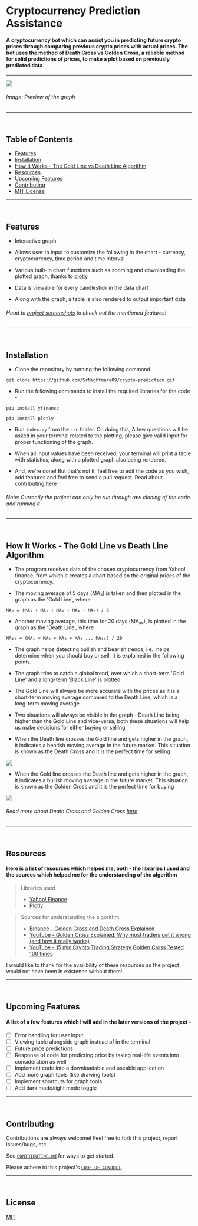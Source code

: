 # Cryptocurrency Prediction Assistance

#### A cryptocurrency bot which can assist you in predicting future crypto prices through comparing previous crypto prices with actual prices. The bot uses the method of Death Cross vs Golden Cross, a reliable method for solid predictions of prices, to make a plot based on previously predicted data.

---
<img src = "/screenshots/graph.png">

###### *Image: Preview of the graph*

---

<br>

## Table of Contents

- [Features](https://github.com/SrNightmare09/crypto-prediction#features)
- [Installation](https://github.com/SrNightmare09/crypto-prediction#installation)
- [How It Works - The Gold Line vs Death Line Algorithm](https://github.com/SrNightmare09/crypto-prediction#how-it-works---the-gold-line-vs-death-line-algorithm)
- [Resources](https://github.com/SrNightmare09/crypto-prediction#resources)
- [Upcoming Features](https://github.com/SrNightmare09/crypto-prediction#upcoming-features)
- [Contributing](https://github.com/SrNightmare09/crypto-prediction#contributing)
- [MIT License](https://github.com/SrNightmare09/crypto-prediction#license)

---

<br>

## Features

- Interactive graph

- Allows user to input to customize the following in the chart - currency, cryptocurrency, time period and time interval

-  Various built-in chart functions such as zooming and downloading the plotted graph, thanks to [plotly](https://plotly.com/python/getting-started/#:~:text=The%20plotly%20Python%20library%20is,3%2Ddimensional%20use%2Dcases.)

- Data is viewable for every candlestick in the data chart

- Along with the graph, a table is also rendered to output important data

###### *Head to [project screenshots](/screenshots) to check out the mentioned features!*

---

<br>

## Installation

- Clone the repository by running the following command

```
git clone https://github.com/SrNightmare09/crypto-prediction.git
```

- Run the following commands to install the required libraries for the code - 

```
pip install yfinance
```

```
pip install plotly
```

- Run `index.py` from the `src` folder. On doing this, A few questions will be asked in your terminal related to the plotting, please give valid input for proper functioning of the graph.

- When all input values have been received, your terminal will print a table with statistics, along with a plotted graph also being rendered.
 
- And, we're done! But that's not it, feel free to edit the code as you wish, add features and feel free to send a pull request. Read about contributing [here](CONTRIBUTING.md)

###### *Note: Currently the project can only be run through raw cloning of the code and running it*

---

<br>

## How It Works - The Gold Line vs Death Line Algorithm

- The program receives data of the chosen cryptocurrency from Yahoo! finance, from which it creates a chart based on the original prices of the cryptocurrency. 

- The moving average of 5 days (MA₅) is taken and then plotted in the graph as the 'Gold Line', where 

```
MA₅ = (MA₁ + MA₂ + MA₃ + MA₄ + MA₅) / 5
```

- Another moving average, this time for 20 days (MA₂₀), is plotted in the graph as the 'Death Line', where

```
MA₂₀ = (MA₁ + MA₂ + MA₃ + MA₄ ... MA₂₀) / 20
```

- The graph helps detecting bullish and bearish trends, i.e., helps determine when you should buy or sell. It is explained in the following points.

- The graph tries to catch a global trend, over which a short-term 'Gold Line' and a long-term 'Black Line' is plotted

- The Gold Line will always be more accurate with the prices as it is a short-term moving average compared to the Death Line, which is a long-term moving average

- Two situations will always be visible in the graph - Death Line being higher than the Gold Line and vice-versa; both these situations will help us make decisions for either buying or selling

- When the Death line crosses the Gold line and gets higher in the graph, it indicates a bearish moving average in the future market. This situation is known as the Death Cross and it is the perfect time for selling
 
 <img src = /screenshots/charts/selling_point.png>

- When the Gold line crosses the Death line and gets higher in the graph, it indicates a bullish moving average in the future market. This situation is known as the Golden Cross and it is the perfect time for buying

<img src = /screenshots/charts/buying_point.png>

###### *Read more about Death Cross and Golden Cross [here](https://academy.binance.com/en/articles/golden-cross-and-death-cross-explained)*

---

<br>

## Resources

#### Here is a list of resources which helped me, both - the libraries I used and the sources which helped me for the understanding of the algorithm

> Libraries used
> - [Yahoo! Finance](https://pypi.org/project/yfinance/)
> - [Plotly](https://plotly.com/python/getting-started/#:~:text=The%20plotly%20Python%20library%20is,3%2Ddimensional%20use%2Dcases.)

> Sources for understanding the algorithm
> - [Binance - Golden Cross and Death Cross Explained](https://academy.binance.com/en/articles/golden-cross-and-death-cross-explained)
> - [YouTube - Golden Cross Explained: Why most traders get it wrong (and how it really works)](https://www.youtube.com/watch?v=6mckJdktXkc)
> - [YouTube - 15 min Crypto Trading Strategy Golden Cross Tested 100 times](https://www.youtube.com/watch?v=Iw5sHVlSzaE)

I would like to thank for the availibility of these resources as the project would not have been in existence without them!

---

<br>

## Upcoming Features

#### A list of a few features which I will add in the later versions of the project - 

- [ ] Error handling for user input
- [ ] Viewing table alongside graph instead of in the terminal
- [ ] Future price predictions
- [ ] Response of code for predicting price by taking real-life events into consideration as well
- [ ] Implement code into a downloadable and useable application
- [ ] Add more graph tools (like drawing tools)
- [ ] Implement shortcuts for graph tools
- [ ] Add dark mode/light mode toggle

---

<br>

## Contributing

Contributions are always welcome! Feel free to fork this project, report issues/bugs, etc.

See <a href = "CONTRIBUTING.md">`CONTRIBUTING.md`</a> for ways to get started.

Please adhere to this project's <a href = "CODE_OF_CONDUCT.md">`CODE OF CONDUCT`</a>.

---

<br>

## License

[MIT](LICENSE)  
